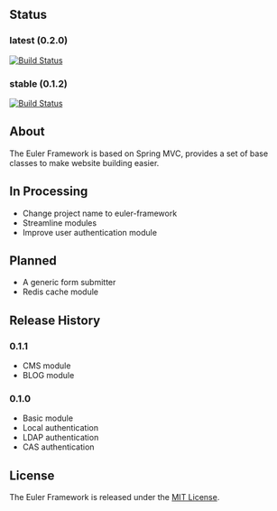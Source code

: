 ## Status

### latest (0.2.0)
[![Build Status](https://ci.eulerproject.io/job/euler-framework-latest-jdk7/badge/icon)](https://ci.eulerproject.io/job/euler-framework-latest-jdk7/)

### stable (0.1.2)
[![Build Status](https://ci.eulerproject.io/job/euler-framework-stable-jdk7/badge/icon)](https://ci.eulerproject.io/job/euler-framework-stable-jdk7)

## About
The Euler Framework is based on Spring MVC, provides a set of base classes to make website building easier.

## In Processing
* Change project name to euler-framework
* Streamline modules
* Improve user authentication module

## Planned
* A generic form submitter
* Redis cache module

## Release History

### 0.1.1
* CMS module
* BLOG module

### 0.1.0
* Basic module
* Local authentication
* LDAP authentication
* CAS authentication

## License
The Euler Framework is released under the [MIT License][].

[MIT License]: https://opensource.org/licenses/MIT
